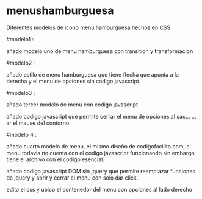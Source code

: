 # menushamburguesa
Diferentes modelos de icono menú hamburguesa hechos en CSS.


#modelo1 :   

añado modelo uno de menu hamburguesa con transition y transformacion

#modelo2 :   

añado estilo de menu hamburguesa que tiene flecha que apunta a la derecha y el menu   de opciones sin codigo javascript.

#modelo3 :

añado tercer modelo de menu con codigo javascript

añado codigo javascript que permite cerrar el menu de opciones al sac…
…ar el mause del contorno.

#modelo 4 :  

añado cuarto modelo de menu, el mismo diseño de codigofacilito.com, el menu todavia no cuenta con el codigo javascript funcionando sin embargo tiene el archivo con el codigo esencial.


añado codigo javascript DOM sin jquery que permite reemplazar funciones de jquery y abrir y cerrar el menu con solo dar click.


edito el css y ubico el contenedor del menu con opciones al lado derecho
